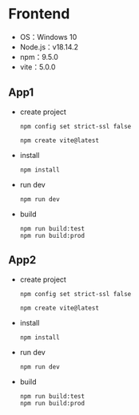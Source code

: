 # Frontend

- OS：Windows 10
- Node.js：v18.14.2
- npm：9.5.0
- vite：5.0.0

## App1

- create project

  ```
  npm config set strict-ssl false

  npm create vite@latest
  ```

- install

  ```
  npm install
  ```

- run dev

  ```
  npm run dev
  ```

- build

  ```
  npm run build:test
  npm run build:prod
  ```


## App2

- create project

  ```
  npm config set strict-ssl false

  npm create vite@latest
  ```

- install

  ```
  npm install
  ```

- run dev

  ```
  npm run dev
  ```

- build

  ```
  npm run build:test
  npm run build:prod
  ```